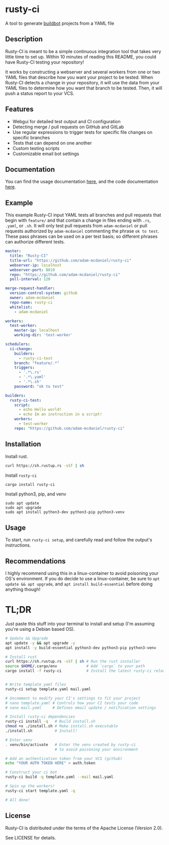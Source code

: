 # rusty-ci

A tool to generate [buildbot](https://buildbot.net/) projects from a YAML file


## Description

Rusty-CI is meant to be a simple continuous integration tool that takes very little time to set up. Within 10 minutes of reading this README, you could have Rusty-CI testing your repository!

It works by constructing a webserver and several workers from one or two YAML files that describe how you want your project to be tested. When Rusty-CI detects a change in your repository, it will use the data from your YAML files to determine how you want that branch to be tested. Then, it will push a status report to your VCS.

## Features

- Webgui for detailed test output and CI configuration
- Detecting merge / pull requests on GitHub and GitLab
- Use regular expressions to trigger tests for specific file changes on specific branches
- Tests that can depend on one another
- Custom testing scripts
- Customizable email bot settings

## Documentation

You can find the usage documentation [here](https://adam-mcdaniel.github.io/rusty-ci/), and the code documentation [here](https://docs.rs/rusty-ci).

## Example

This example Rusty-CI input YAML tests all branches and pull requests that begin with `feature/` and that contain a change in files ending with `.rs`, `.yaml`, or `.sh`. It will only test pull requests from `adam-mcdaniel` or pull requests authorized by `adam-mcdaniel` commenting the phrase `ok to test`. These pass phrases can be used on a per test basis; so different phrases can authorize different tests.

```yaml
master:
  title: "Rusty-CI"
  title-url: "https://github.com/adam-mcdaniel/rusty-ci"
  webserver-ip: localhost
  webserver-port: 8010
  repo: "https://github.com/adam-mcdaniel/rusty-ci"
  poll-interval: 120

merge-request-handler:
  version-control-system: github
  owner: adam-mcdaniel
  repo-name: rusty-ci
  whitelist:
    - adam-mcdaniel

workers:
  test-worker:
    master-ip: localhost
    working-dir: 'test-worker'

schedulers:
  ci-change:
    builders:
      - rusty-ci-test
    branch: "feature/.*"
    triggers:
      - '.*\.rs'
      - '.*\.yaml'
      - '.*\.sh'
    password: "ok to test"

builders:
  rusty-ci-test:
    script:
      - echo Hello world!
      - echo Im an instruction in a script!
    workers:
      - test-worker
    repo: "https://github.com/adam-mcdaniel/rusty-ci"
```

## Installation

Install rust.

```bash
curl https://sh.rustup.rs -sSf | sh
```

Install `rusty-ci`

```bash
cargo install rusty-ci
```

Install python3, pip, and venv

```
sudo apt update
sudo apt upgrade
sudo apt install python3-dev python3-pip python3-venv
```

## Usage

To start, run `rusty-ci setup`, and carefully read and follow the output's instructions.


## Recommendations

I highly recommend using this in a linux-container to avoid poisoning your OS's environment. If you do decide to use a linux-container, be sure to `apt update && apt upgrade`, and `apt install build-essential` before doing anything though!


# TL;DR

Just paste this stuff into your terminal to install and setup (I'm assuming you're using a Debian based OS).


```bash
# Update && Upgrade
apt update -y && apt upgrade -y
apt install -y build-essential python3-dev python3-pip python3-venv

# Install rust
curl https://sh.rustup.rs -sSf | sh # Run the rust installer
source $HOME/.cargo/env             # Add `cargo` to your path
cargo install -f rusty-ci           # Install the latest rusty-ci release


# Write template yaml files
rusty-ci setup template.yaml mail.yaml

# Uncomment to modify your CI's settings to fit your project
# nano template.yaml # Controls how your CI tests your code
# nano mail.yaml     # Defines email update / notification settings

# Install rusty-ci dependencies
rusty-ci install -q   # Build install.sh
chmod +x ./install.sh # Make install.sh executable
./install.sh          # Install!

# Enter venv
. venv/bin/activate   # Enter the venv created by rusty-ci
                      # to avoid poisoning your environment

# Add an authentication token from your VCS (github)
echo "YOUR AUTH TOKEN HERE" > auth.token

# Construct your ci bot
rusty-ci build -q template.yaml --mail mail.yaml

# Spin up the workers!
rusty-ci start template.yaml -q

# All done!
```


## License
Rusty-CI is distributed under the terms of the Apache License (Version 2.0).

See LICENSE for details.